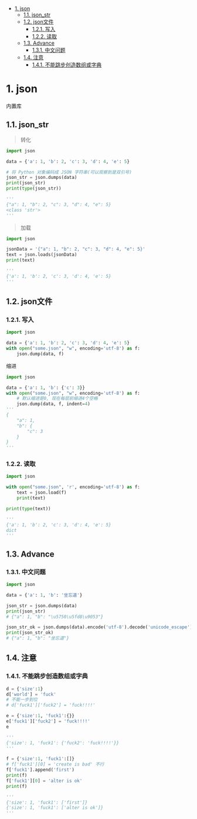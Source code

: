 - [1. json](#1-json)
  - [1.1. json\_str](#11-json_str)
  - [1.2. json文件](#12-json文件)
    - [1.2.1. 写入](#121-写入)
    - [1.2.2. 读取](#122-读取)
  - [1.3. Advance](#13-advance)
    - [1.3.1. 中文问题](#131-中文问题)
  - [1.4. 注意](#14-注意)
    - [1.4.1. 不能跳步创造数组或字典](#141-不能跳步创造数组或字典)


# 1. json
内置库

## 1.1. json_str
> 转化
```python
import json

data = {'a': 1, 'b': 2, 'c': 3, 'd': 4, 'e': 5}

# 将 Python 对象编码成 JSON 字符串(可以观察到是双引号)
json_str = json.dumps(data)
print(json_str)
print(type(json_str))

'''
{"a": 1, "b": 2, "c": 3, "d": 4, "e": 5}
<class 'str'>
'''
```



> 加载
```python
import json

jsonData = '{"a": 1, "b": 2, "c": 3, "d": 4, "e": 5}'
text = json.loads(jsonData)
print(text)

'''
{'a': 1, 'b': 2, 'c': 3, 'd': 4, 'e': 5}
'''
```
## 1.2. json文件
### 1.2.1. 写入
```python
import json

data = {'a': 1, 'b': 2, 'c': 3, 'd': 4, 'e': 5}
with open("some.json", "w", encoding='utf-8') as f:
    json.dump(data, f)
```


缩进
```python
import json

data = {'a': 1, 'b': {'c': 3}}
with open("some.json", "w", encoding='utf-8') as f:
    # 默认缩进是0, 现在每层前缩进4个空格
    json.dump(data, f, indent=4)
'''
{
    "a": 1,
    "b": {
        "c": 3
    }
}
'''
```
### 1.2.2. 读取
```python
import json

with open("some.json", 'r', encoding='utf-8') as f:
    text = json.load(f)
    print(text)

print(type(text))

'''
{'a': 1, 'b': 2, 'c': 3, 'd': 4, 'e': 5}
dict
'''
```

## 1.3. Advance

### 1.3.1. 中文问题

```python
import json

data = {'a': 1, 'b': '坐忘道'}

json_str = json.dumps(data)
print(json_str)
# {"a": 1, "b": "\u5750\u5fd8\u9053"}

json_str_ok = json.dumps(data).encode('utf-8').decode('unicode_escape')
print(json_str_ok)
# {"a": 1, "b": "坐忘道"}
```

## 1.4. 注意
### 1.4.1. 不能跳步创造数组或字典
```python
d = {'size':1}
d['world'] = 'fuck'
# 不能一步到位
# d['fuck1']['fuck2'] = 'fuck!!!!'
```
```python
e = {'size':1, 'fuck1':{}}
e['fuck1']['fuck2'] = 'fuck!!!!'
e

'''
{'size': 1, 'fuck1': {'fuck2': 'fuck!!!!'}}
'''
```
```python
f = {'size':1, 'fuck1':[]}
# f['fuck1'][0] = 'create is bad' 不行
f['fuck1'].append('first')
print(f)
f['fuck1'][0] = 'alter is ok'
print(f)

'''
{'size': 1, 'fuck1': ['first']}
{'size': 1, 'fuck1': ['alter is ok']}
'''
```